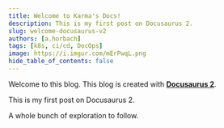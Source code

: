 ```yaml
---
title: Welcome to Karma's Docs!
description: This is my first post on Docusaurus 2.
slug: welcome-docusaurus-v2
authors: [a.horbach]
tags: [k8s, ci/cd, DocOps]
image: https://i.imgur.com/mErPwqL.png
hide_table_of_contents: false
---
```


Welcome to this blog. This blog is created with [**Docusaurus 2**](https://docusaurus.io/).

<!--truncate-->

This is my first post on Docusaurus 2.

A whole bunch of exploration to follow.
